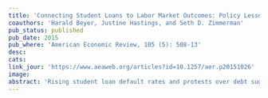 ```yaml
---
title: 'Connecting Student Loans to Labor Market Outcomes: Policy Lessons from Chile'
coauthors: 'Harald Beyer, Justine Hastings, and Seth D. Zimmerman'
pub_status: published
pub_date: 2015
pub_where: 'American Economic Review, 105 (5): 508-13'
desc:
cats:
link_jour: 'https://www.aeaweb.org/articles?id=10.1257/aer.p20151026'
image:
abstract: 'Rising student loan default rates and protests over debt suggest that many students make college enrollment and financing choices they regret. Policymakers have considered tying the availability of federally subsidized loans at degree programs to financial outcomes for past students. This paper considers the implementation of such a policy in Chile. We describe how loan repayment varied by degree type at baseline, the design of the loan reform, and how earnings-based loan caps change availability of loans and incentives for students and higher education institutions. We discuss the challenges facing policymakers seeking to link loan availability to earnings outcomes.'
---
```

